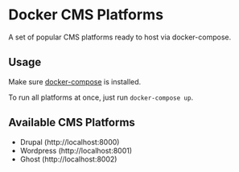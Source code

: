 # Docker CMS Platforms

A set of popular CMS platforms ready to host via docker-compose.

## Usage

Make sure [docker-compose](https://docs.docker.com/compose/install/) is installed.

To run all platforms at once, just run `docker-compose up`.

## Available CMS Platforms

* Drupal (http://localhost:8000)
* Wordpress (http://localhost:8001)
* Ghost (http://localhost:8002)
